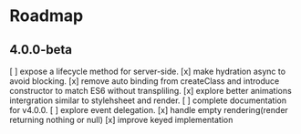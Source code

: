# Roadmap

## 4.0.0-beta

[ ] expose a lifecycle method for server-side.
[x] make hydration async to avoid blocking.
[x] remove auto binding from createClass and introduce constructor to match ES6 without transpliling.
[x] explore better animations intergration similar to stylehsheet and render.
[ ] complete documentation for v4.0.0.
[ ] explore event delegation.
[x] handle empty rendering(render returning nothing or null)
[x] improve keyed implementation